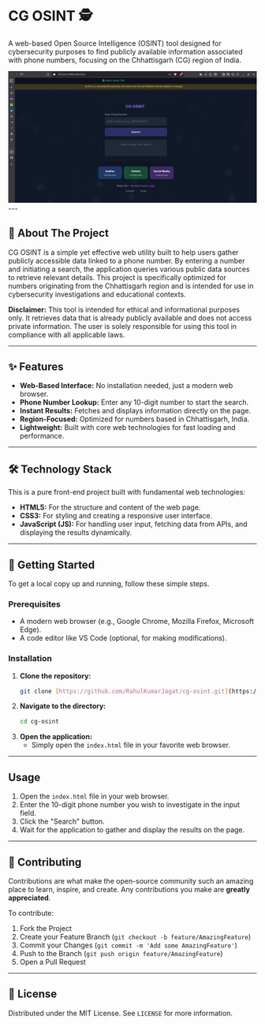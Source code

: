 # CG OSINT 🕵️

A web-based Open Source Intelligence (OSINT) tool designed for cybersecurity purposes to find publicly available information associated with phone numbers, focusing on the Chhattisgarh (CG) region of India.

![App Screenshot](cgosint.png) ---

## 📝 About The Project

CG OSINT is a simple yet effective web utility built to help users gather publicly accessible data linked to a phone number. By entering a number and initiating a search, the application queries various public data sources to retrieve relevant details. This project is specifically optimized for numbers originating from the Chhattisgarh region and is intended for use in cybersecurity investigations and educational contexts.

**Disclaimer:** This tool is intended for ethical and informational purposes only. It retrieves data that is already publicly available and does not access private information. The user is solely responsible for using this tool in compliance with all applicable laws.

---

## ✨ Features

-   **Web-Based Interface:** No installation needed, just a modern web browser.
-   **Phone Number Lookup:** Enter any 10-digit number to start the search.
-   **Instant Results:** Fetches and displays information directly on the page.
-   **Region-Focused:** Optimized for numbers based in Chhattisgarh, India.
-   **Lightweight:** Built with core web technologies for fast loading and performance.

---

## 🛠️ Technology Stack

This is a pure front-end project built with fundamental web technologies:

-   **HTML5:** For the structure and content of the web page.
-   **CSS3:** For styling and creating a responsive user interface.
-   **JavaScript (JS):** For handling user input, fetching data from APIs, and displaying the results dynamically.

---

## 🚀 Getting Started

To get a local copy up and running, follow these simple steps.

### Prerequisites

-   A modern web browser (e.g., Google Chrome, Mozilla Firefox, Microsoft Edge).
-   A code editor like VS Code (optional, for making modifications).

### Installation

1.  **Clone the repository:**
    ```sh
    git clone [https://github.com/RahulKumarJagat/cg-osint.git](https://github.com/RahulKumarJagat/cg-osint.git)
    ```
2.  **Navigate to the directory:**
    ```sh
    cd cg-osint
    ```
3.  **Open the application:**
    -   Simply open the `index.html` file in your favorite web browser.

---

##  Usage

1.  Open the `index.html` file in your web browser.
2.  Enter the 10-digit phone number you wish to investigate in the input field.
3.  Click the "Search" button.
4.  Wait for the application to gather and display the results on the page.

---

## 🤝 Contributing

Contributions are what make the open-source community such an amazing place to learn, inspire, and create. Any contributions you make are **greatly appreciated**.

To contribute:
1.  Fork the Project
2.  Create your Feature Branch (`git checkout -b feature/AmazingFeature`)
3.  Commit your Changes (`git commit -m 'Add some AmazingFeature'`)
4.  Push to the Branch (`git push origin feature/AmazingFeature`)
5.  Open a Pull Request

---

## 📄 License

Distributed under the MIT License. See `LICENSE` for more information.
